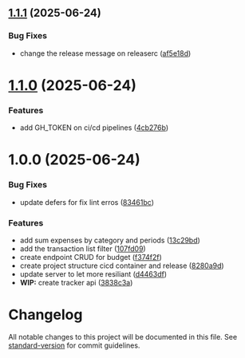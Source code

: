 ## [1.1.1](https://github.com/matheusmazzoni/gofinance-tracker-api/compare/v1.1.0...v1.1.1) (2025-06-24)


### Bug Fixes

* change the release message on releaserc ([af5e18d](https://github.com/matheusmazzoni/gofinance-tracker-api/commit/af5e18d13849126329cb599dc418caaecf1b3b60))

# [1.1.0](https://github.com/matheusmazzoni/gofinance-tracker-api/compare/v1.0.0...v1.1.0) (2025-06-24)


### Features

* add GH_TOKEN on ci/cd pipelines ([4cb276b](https://github.com/matheusmazzoni/gofinance-tracker-api/commit/4cb276bd0f23d384a1bef5e10e02f7deefb6b3b3))

# 1.0.0 (2025-06-24)


### Bug Fixes

* update defers for fix lint erros ([83461bc](https://github.com/matheusmazzoni/gofinance-tracker-api/commit/83461bc867f53c0437076cbf0fde44027ce6db5f))


### Features

* add sum expenses by category and periods ([13c29bd](https://github.com/matheusmazzoni/gofinance-tracker-api/commit/13c29bd9d9a5a585ff5555319f9aa82ba8f29b04))
* add the transaction list filter ([107fd09](https://github.com/matheusmazzoni/gofinance-tracker-api/commit/107fd096a2a6af6aca8a91e57aae5ddfcbe53349))
* create endpoint CRUD for budget ([f374f2f](https://github.com/matheusmazzoni/gofinance-tracker-api/commit/f374f2f879a6234bbac63d71a499f9a6e8ddbb49))
* create project structure cicd container and release ([8280a9d](https://github.com/matheusmazzoni/gofinance-tracker-api/commit/8280a9d8cfb1fc94797058d017b586e449427b7b))
* update server to let more resiliant ([d4463df](https://github.com/matheusmazzoni/gofinance-tracker-api/commit/d4463df0b979b2fa0cea6e6257ee2a7fe64b4e87))
* **WIP:** create tracker api ([3838c3a](https://github.com/matheusmazzoni/gofinance-tracker-api/commit/3838c3aa6be08177ca0b5dce29154178a1ed7f26))

# Changelog

All notable changes to this project will be documented in this file. See [standard-version](https://github.com/conventional-changelog/standard-version) for commit guidelines.
